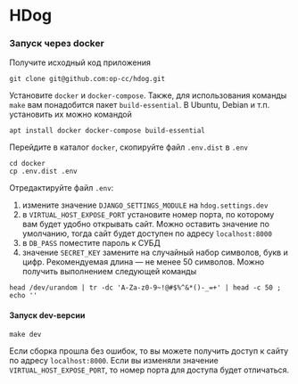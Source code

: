 # HDog

### Запуск через docker

Получите исходный код приложения

    git clone git@github.com:op-cc/hdog.git

Установите `docker` и `docker-compose`. Также, для использования команды `make` вам понадобится пакет `build-essential`. В Ubuntu, Debian и т.п. установить их можно командой

    apt install docker docker-compose build-essential

Перейдите в каталог `docker`, скопируйте файл `.env.dist` в `.env`

    cd docker
    cp .env.dist .env

Отредактируйте файл `.env`:
1. измените значение `DJANGO_SETTINGS_MODULE` на `hdog.settings.dev`
1. в `VIRTUAL_HOST_EXPOSE_PORT` установите номер порта, по которому вам будет удобно открывать сайт. Можно оставить значение по умолчанию, тогда сайт будет доступен по адресу `localhost:8000`
1. в `DB_PASS` поместите пароль к СУБД
1. значение `SECRET_KEY` замените на случайный набор символов, букв и цифр. Рекомендуемая длина — не менее 50 символов. Можно получить выполнением следующей команды
```
head /dev/urandom | tr -dc 'A-Za-z0-9~!@#$%^&*()-_=+' | head -c 50 ; echo ''
```

#### Запуск dev-версии

    make dev

Если сборка прошла без ошибок, то вы можете получить доступ к сайту по адресу `localhost:8000`. Если вы изменяли значение `VIRTUAL_HOST_EXPOSE_PORT`, то номер порта для доступа будет отличаться.
